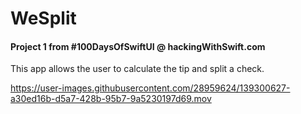# WeSplit

#### Project 1 from #100DaysOfSwiftUI @ hackingWithSwift.com

This app allows the user to calculate the tip and split a check.


https://user-images.githubusercontent.com/28959624/139300627-a30ed16b-d5a7-428b-95b7-9a5230197d69.mov



